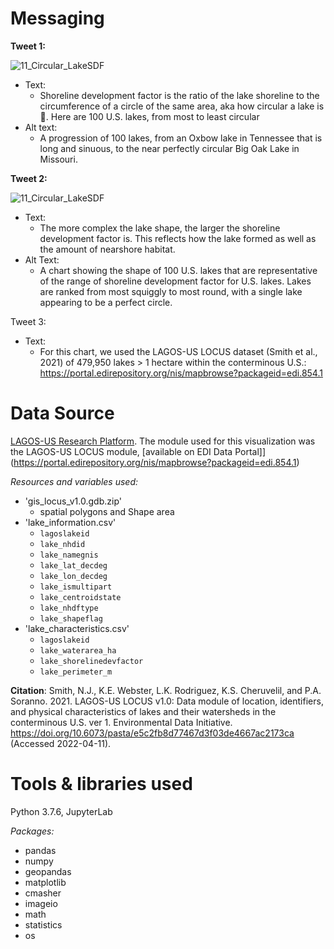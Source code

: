 # Messaging

**Tweet 1:**

![11_Circular_LakeSDF](https://user-images.githubusercontent.com/54007288/162848294-c22f0515-09c2-497b-81dd-c31b8445c785.gif)

* Text:
  * Shoreline development factor is the ratio of the lake shoreline to the circumference of a circle of the same area, aka how circular a lake is 🔵. Here are 100 U.S. lakes, from most to least circular 
* Alt text:
  * A progression of 100 lakes, from an Oxbow lake in Tennessee that is long and sinuous, to the near perfectly circular Big Oak Lake in Missouri. 



**Tweet 2:**

![11_Circular_LakeSDF](https://user-images.githubusercontent.com/54007288/162848314-270f425d-631f-4b5e-b160-abe12a0dee03.png)

* Text:
  * The more complex the lake shape, the larger the shoreline development factor is. This reflects how the lake formed as well as the amount of nearshore habitat. 
* Alt Text:
  * A chart showing the shape of 100 U.S. lakes that are representative of the range of shoreline development factor for U.S. lakes. Lakes are ranked from most squiggly to most round, with a single lake appearing to be a perfect circle. 

Tweet 3:
* Text:
  * For this chart, we used the LAGOS-US LOCUS dataset (Smith et al., 2021) of 479,950 lakes > 1 hectare within the conterminous U.S.: https://portal.edirepository.org/nis/mapbrowse?packageid=edi.854.1 


# Data Source
[LAGOS-US Research Platform](https://lagoslakes.org/lagos-us-overview/). The module used for this visualization was the LAGOS-US LOCUS module, [available on EDI Data Portal]](https://portal.edirepository.org/nis/mapbrowse?packageid=edi.854.1)

_Resources and variables used:_
* 'gis_locus_v1.0.gdb.zip'
  * spatial polygons and Shape area
* 'lake_information.csv'
  * `lagoslakeid`
  * `lake_nhdid`
  * `lake_namegnis`
  * `lake_lat_decdeg`
  * `lake_lon_decdeg`
  * `lake_ismultipart`
  * `lake_centroidstate`
  * `lake_nhdftype`
  * `lake_shapeflag`
* 'lake_characteristics.csv'
  * `lagoslakeid`
  * `lake_waterarea_ha`
  * `lake_shorelinedevfactor`
  * `lake_perimeter_m`

**Citation**: Smith, N.J., K.E. Webster, L.K. Rodriguez, K.S. Cheruvelil, and P.A. Soranno. 2021. LAGOS-US LOCUS v1.0: Data module of location, identifiers, and physical characteristics of lakes and their watersheds in the conterminous U.S. ver 1. Environmental Data Initiative. https://doi.org/10.6073/pasta/e5c2fb8d77467d3f03de4667ac2173ca (Accessed 2022-04-11).

# Tools & libraries used
Python 3.7.6, JupyterLab

_Packages:_
* pandas
* numpy
* geopandas
* matplotlib
* cmasher
* imageio
* math
* statistics
* os
